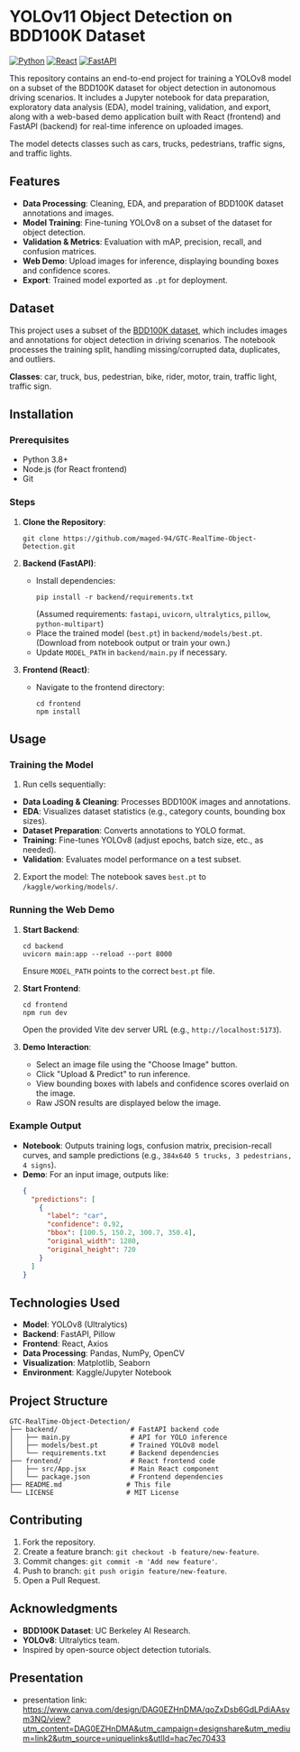 # YOLOv11 Object Detection on BDD100K Dataset

[![Python](https://img.shields.io/badge/Python-3.8%2B-blue)](https://www.python.org/)
[![React](https://img.shields.io/badge/React-18-blue)](https://reactjs.org/)
[![FastAPI](https://img.shields.io/badge/FastAPI-0.100%2B-green)](https://fastapi.tiangolo.com/)

This repository contains an end-to-end project for training a YOLOv8 model on a subset of the BDD100K dataset for object detection in autonomous driving scenarios. It includes a Jupyter notebook for data preparation, exploratory data analysis (EDA), model training, validation, and export, along with a web-based demo application built with React (frontend) and FastAPI (backend) for real-time inference on uploaded images.

The model detects classes such as cars, trucks, pedestrians, traffic signs, and traffic lights. 

## Features
- **Data Processing**: Cleaning, EDA, and preparation of BDD100K dataset annotations and images.
- **Model Training**: Fine-tuning YOLOv8 on a subset of the dataset for object detection.
- **Validation & Metrics**: Evaluation with mAP, precision, recall, and confusion matrices.
- **Web Demo**: Upload images for inference, displaying bounding boxes and confidence scores.
- **Export**: Trained model exported as `.pt` for deployment.

## Dataset
This project uses a subset of the [BDD100K dataset](https://www.bdd100k.com/), which includes images and annotations for object detection in driving scenarios. The notebook processes the training split, handling missing/corrupted data, duplicates, and outliers.

**Classes**: car, truck, bus, pedestrian, bike, rider, motor, train, traffic light, traffic sign.

## Installation

### Prerequisites
- Python 3.8+
- Node.js (for React frontend)
- Git

### Steps
1. **Clone the Repository**:
   ```
   git clone https://github.com/maged-94/GTC-RealTime-Object-Detection.git
   ```

2. **Backend (FastAPI)**:
   - Install dependencies:
     ```
     pip install -r backend/requirements.txt
     ```
     (Assumed requirements: `fastapi`, `uvicorn`, `ultralytics`, `pillow`, `python-multipart`)
   - Place the trained model (`best.pt`) in `backend/models/best.pt`. (Download from notebook output or train your own.)
   - Update `MODEL_PATH` in `backend/main.py` if necessary.

3. **Frontend (React)**:
   - Navigate to the frontend directory:
     ```
     cd frontend
     npm install
     ```

## Usage

### Training the Model
1.  Run cells sequentially:
   - **Data Loading & Cleaning**: Processes BDD100K images and annotations.
   - **EDA**: Visualizes dataset statistics (e.g., category counts, bounding box sizes).
   - **Dataset Preparation**: Converts annotations to YOLO format.
   - **Training**: Fine-tunes YOLOv8 (adjust epochs, batch size, etc., as needed).
   - **Validation**: Evaluates model performance on a test subset.
2. Export the model: The notebook saves `best.pt` to `/kaggle/working/models/`.

### Running the Web Demo
1. **Start Backend**:
   ```
   cd backend
   uvicorn main:app --reload --port 8000
   ```
   Ensure `MODEL_PATH` points to the correct `best.pt` file.

2. **Start Frontend**:
   ```
   cd frontend
   npm run dev
   ```
   Open the provided Vite dev server URL (e.g., `http://localhost:5173`).

3. **Demo Interaction**:
   - Select an image file using the "Choose Image" button.
   - Click "Upload & Predict" to run inference.
   - View bounding boxes with labels and confidence scores overlaid on the image.
   - Raw JSON results are displayed below the image.

### Example Output
- **Notebook**: Outputs training logs, confusion matrix, precision-recall curves, and sample predictions (e.g., `384x640 5 trucks, 3 pedestrians, 4 signs`).
- **Demo**: For an input image, outputs like:
  ```json
  {
    "predictions": [
      {
        "label": "car",
        "confidence": 0.92,
        "bbox": [100.5, 150.2, 300.7, 350.4],
        "original_width": 1280,
        "original_height": 720
      }
    ]
  }
  ```




## Technologies Used
- **Model**: YOLOv8 (Ultralytics)
- **Backend**: FastAPI, Pillow
- **Frontend**: React, Axios
- **Data Processing**: Pandas, NumPy, OpenCV
- **Visualization**: Matplotlib, Seaborn
- **Environment**: Kaggle/Jupyter Notebook

## Project Structure
```
GTC-RealTime-Object-Detection/
├── backend/                  # FastAPI backend code
│   ├── main.py               # API for YOLO inference
│   ├── models/best.pt        # Trained YOLOv8 model
│   └── requirements.txt      # Backend dependencies
├── frontend/                 # React frontend code
│   ├── src/App.jsx           # Main React component
│   └── package.json          # Frontend dependencies
├── README.md                # This file
└── LICENSE                  # MIT License
```

## Contributing
1. Fork the repository.
2. Create a feature branch: `git checkout -b feature/new-feature`.
3. Commit changes: `git commit -m 'Add new feature'`.
4. Push to branch: `git push origin feature/new-feature`.
5. Open a Pull Request.


## Acknowledgments
- **BDD100K Dataset**: UC Berkeley AI Research.
- **YOLOv8**: Ultralytics team.
- Inspired by open-source object detection tutorials.


## Presentation
- presentation link: https://www.canva.com/design/DAG0EZHnDMA/qoZxDsb6GdLPdiAAsvm3NQ/view?utm_content=DAG0EZHnDMA&utm_campaign=designshare&utm_medium=link2&utm_source=uniquelinks&utlId=hac7ec70433
